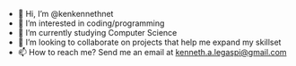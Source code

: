 - 👋 Hi, I’m @kenkennethnet
- 👀 I’m interested in coding/programming
- 🌱 I’m currently studying Computer Science
- 💞️ I’m looking to collaborate on projects that help me expand my skillset
- 📫 How to reach me? Send me an email at kenneth.a.legaspi@gmail.com

<!---
kenkennethnet/kenkennethnet is a ✨ special ✨ repository because its `README.md` (this file) appears on your GitHub profile.
You can click the Preview link to take a look at your changes.
--->
